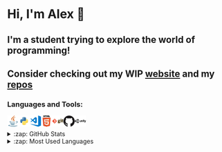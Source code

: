 # Hi, I'm Alex  👋


## I'm a student trying to explore the world of programming!
## Consider checking out my WIP [website] and my [repos]

### Languages and Tools:


[<img align="left" alt="java" width="26px" src="https://raw.githubusercontent.com/github/explore/80688e429a7d4ef2fca1e82350fe8e3517d3494d/topics/java/java.png" />][repos]
[<img align="left" alt="python" width="26px" src="https://raw.githubusercontent.com/github/explore/80688e429a7d4ef2fca1e82350fe8e3517d3494d/topics/python/python.png" />][repos]
[<img align="left" alt="Visual Studio Code" width="26px" src="https://raw.githubusercontent.com/github/explore/80688e429a7d4ef2fca1e82350fe8e3517d3494d/topics/visual-studio-code/visual-studio-code.png" />][repos]
[<img align="left" alt="HTML5" width="26px" src="https://raw.githubusercontent.com/github/explore/80688e429a7d4ef2fca1e82350fe8e3517d3494d/topics/html/html.png" />][repos]
[<img align="left" alt="Git" width="26px" src="https://raw.githubusercontent.com/github/explore/80688e429a7d4ef2fca1e82350fe8e3517d3494d/topics/git/git.png" />][repos]
[<img align="left" alt="GitHub" width="26px" src="https://raw.githubusercontent.com/github/explore/78df643247d429f6cc873026c0622819ad797942/topics/github/github.png" />][repos]
[<img align="left" alt="unity" width="26px" src="https://raw.githubusercontent.com/github/explore/80688e429a7d4ef2fca1e82350fe8e3517d3494d/topics/unity/unity.png" />][repos]

<br />
<br />

<details>
  <summary>:zap: GitHub Stats</summary>

  <img align="left" alt="Alex's GitHub Stats" src="https://github-readme-stats.alexwang05.vercel.app/api?username=alexwang05&show_icons=true&hide_border=true" />

</details>


<details>
  <summary>:zap: Most Used Languages</summary>

<img align="left" alt="Anna's GitHub Top Languages" src="https://github-readme-stats.alexwang05.vercel.app/api/top-langs/?username=alexwang05" />

</details>

[website]: https://alexwang05.github.io/
[repos]: https://github.com/AlexWang05?tab=repositories
